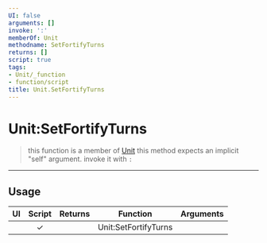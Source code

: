 ```yaml
---
UI: false
arguments: []
invoke: ':'
memberOf: Unit
methodname: SetFortifyTurns
returns: []
script: true
tags:
- Unit/_function
- function/script
title: Unit.SetFortifyTurns
---
```

# Unit:SetFortifyTurns
> this function is a member of [Unit](civ-6/lua/Unit.md)
> this method expects an implicit "self" argument. invoke it with `:`
-----
## Usage
|  UI | Script | Returns | Function | Arguments |
|:---:|:------:|-------:|:--------:|:---------|
| |✓||Unit:SetFortifyTurns||
